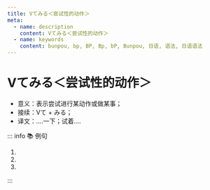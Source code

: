 ```yaml
---
title: Vてみる＜尝试性的动作＞
meta:
  - name: description
    content: Vてみる＜尝试性的动作＞
  - name: keywords
    content: bunpou, bp, BP, Bp, bP, Bunpou, 日语, 语法, 日语语法
---
```

  
# Vてみる＜尝试性的动作＞
  
- 意义：表示尝试进行某动作或做某事；
- 接续：Vて + みる；
- 译文：....一下；试着....
  
::: info :books: 例句
  
1. <grammer-content sentence='この[問題/もんだい]に[対/たい]する[近年/きんねん]の[中国政府/ちゅうごくせいふ]の[積極的/せっきょくてき]な[政策/せいさく]を**[分析/ぶんせき]してみましょう**。' trans='让我们来分析一下近年来中国政府针对这一问题的积极政策。' />
2. <grammer-content sentence='[旅行/りょこう]のことはもう[一度/いちど][皆/みな]さんと**[相談/そうだん]してみます**。' trans='旅行的事我会再和大家商量一下。' />
3. <grammer-content sentence='[一度/いちど][日本料理/にほんりょうり]を**[食べ/たべ]てみたいです**。' trans='我想再吃一次日本料理。' />
  
:::
  